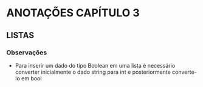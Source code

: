 # ANOTAÇÕES CAPÍTULO 3
## LISTAS
### Observações
- Para inserir um dado do tipo Boolean em uma lista é necessário converter inicialmente o dado string para int e posteriormente converte-lo em bool 